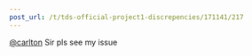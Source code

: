 ```yaml
---
post_url: /t/tds-official-project1-discrepencies/171141/217
---
```

[@carlton](/u/carlton) Sir pls see my issue